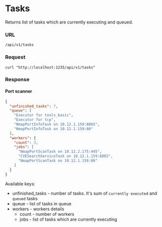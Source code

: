 # Tasks

Returns list of tasks which are currently executing and queued.

### URL

```
/api/v1/tasks
```

### Request

```
curl "http://localhost:1235/api/v1/tasks"
```

### Response

#### Port scanner

```json
{
  "unfinished_tasks": 7,
  "queue": [
    "Executor for tools_basic",
    "Executor for tcp",
    "NmapPortInfoTask on 10.12.1.159:8865",
    "NmapPortInfoTask on 10.12.1.159:80"
  ],
  "workers": {
    "count": 3,
    "jobs": [
      "NmapPortScanTask on 10.12.2.175:445",
      "CVESearchServiceTask on 10.12.1.159:8865",
      "NmapPortScanTask on 10.12.1.159:80"
    ]
  }
}
```

Available keys:
* unfinished_tasks - number of tasks. It's sum of `currently executed` and `queued` tasks
* queue - list of tasks in queue
* workers - workers details
    * count - number of workers
    * jobs - list of tasks which are currently executing

